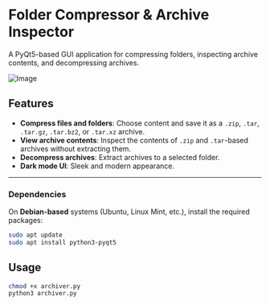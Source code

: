 # Folder Compressor & Archive Inspector

A PyQt5-based GUI application for compressing folders, inspecting archive contents, and decompressing archives.


![Image](https://github.com/user-attachments/assets/e05d1dab-dd8d-41e0-8f43-630318882f4a)

## Features

- **Compress files and folders**: Choose content and save it as a `.zip`, `.tar`, `.tar.gz`, `.tar.bz2`, or `.tar.xz` archive.
- **View archive contents**: Inspect the contents of `.zip` and `.tar`-based archives without extracting them.
- **Decompress archives**: Extract archives to a selected folder.
- **Dark mode UI**: Sleek and modern appearance.

---

###  Dependencies

On **Debian-based** systems (Ubuntu, Linux Mint, etc.), install the required packages:

```bash
sudo apt update
sudo apt install python3-pyqt5
```
## Usage

```bash
chmod +x archiver.py
python3 archiver.py
```
	

